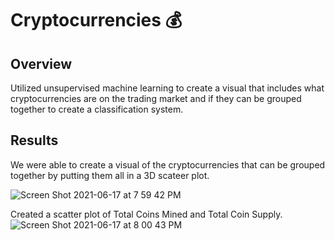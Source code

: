 # Cryptocurrencies 💰

## Overview
Utilized unsupervised machine learning to create a visual that includes what cryptocurrencies  are on the trading market and if they can be grouped together to create a classification system.

## Results 

We were able to create a visual of the cryptocurrencies that can be grouped together by putting them all in a 3D scateer plot. 

![Screen Shot 2021-06-17 at 7 59 42 PM](https://user-images.githubusercontent.com/77463668/122486193-8fdbce80-cfa6-11eb-9dac-aa154ded3e43.png)

Created a scatter plot of Total Coins Mined and Total Coin Supply. 
![Screen Shot 2021-06-17 at 8 00 43 PM](https://user-images.githubusercontent.com/77463668/122486261-b437ab00-cfa6-11eb-9966-8411d24e21f8.png)






